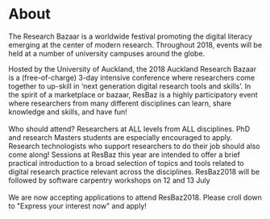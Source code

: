 # About

The Research Bazaar is a worldwide festival promoting the digital literacy emerging at the center of modern research. Throughout 2018, events will be held at a number of university campuses around the globe.

Hosted by the University of Auckland, the 2018 Auckland Research Bazaar is a (free-of-charge) 3-day intensive conference where researchers come together to up-skill in ‘next generation digital research tools and skills’.  In the spirit of a marketplace or bazaar, ResBaz is a highly participatory event where researchers from many different disciplines can learn, share knowledge and skills, and have fun!<br><br> Who should attend? Researchers at ALL levels from ALL disciplines. PhD and research Masters students are especially encouraged to apply. Research technologists who support researchers to do their job should also come along! Sessions at ResBaz this year are intended to offer a brief practical introduction to a broad selection of topics and tools related to digital research practice relevant across the disciplines. ResBaz2018 will be followed by software carpentry workshops on 12 and 13 July<br><br>We are now accepting applications to attend ResBaz2018. Please croll down to "Express your interest now" and apply!

